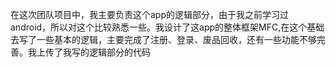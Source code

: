 在这次团队项目中，我主要负责这个app的逻辑部分，由于我之前学习过android，所以对这个比较熟悉一些。我设计了这app的整体框架MFC,在这个基础去写了一些基本的逻辑，主要完成了注册、登录、废品回收，还有一些功能不够完善。我上传了我写的逻辑部分的代码

